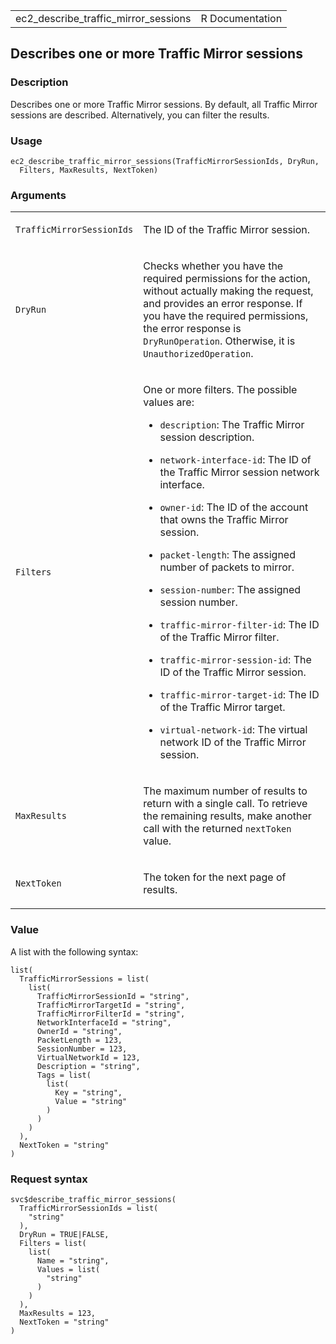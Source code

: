 <table style="width: 100%;">
<tbody>
<tr class="odd">
<td>ec2_describe_traffic_mirror_sessions</td>
<td style="text-align: right;">R Documentation</td>
</tr>
</tbody>
</table>

## Describes one or more Traffic Mirror sessions

### Description

Describes one or more Traffic Mirror sessions. By default, all Traffic
Mirror sessions are described. Alternatively, you can filter the
results.

### Usage

    ec2_describe_traffic_mirror_sessions(TrafficMirrorSessionIds, DryRun,
      Filters, MaxResults, NextToken)

### Arguments

<table>
<colgroup>
<col style="width: 35%" />
<col style="width: 65%" />
</colgroup>
<tbody>
<tr class="odd">
<td><code
id="ec2_describe_traffic_mirror_sessions_:_TrafficMirrorSessionIds">TrafficMirrorSessionIds</code></td>
<td><p>The ID of the Traffic Mirror session.</p></td>
</tr>
<tr class="even">
<td><code
id="ec2_describe_traffic_mirror_sessions_:_DryRun">DryRun</code></td>
<td><p>Checks whether you have the required permissions for the action,
without actually making the request, and provides an error response. If
you have the required permissions, the error response is
<code>DryRunOperation</code>. Otherwise, it is
<code>UnauthorizedOperation</code>.</p></td>
</tr>
<tr class="odd">
<td><code
id="ec2_describe_traffic_mirror_sessions_:_Filters">Filters</code></td>
<td><p>One or more filters. The possible values are:</p>
<ul>
<li><p><code>description</code>: The Traffic Mirror session
description.</p></li>
<li><p><code>network-interface-id</code>: The ID of the Traffic Mirror
session network interface.</p></li>
<li><p><code>owner-id</code>: The ID of the account that owns the
Traffic Mirror session.</p></li>
<li><p><code>packet-length</code>: The assigned number of packets to
mirror.</p></li>
<li><p><code>session-number</code>: The assigned session
number.</p></li>
<li><p><code>traffic-mirror-filter-id</code>: The ID of the Traffic
Mirror filter.</p></li>
<li><p><code>traffic-mirror-session-id</code>: The ID of the Traffic
Mirror session.</p></li>
<li><p><code>traffic-mirror-target-id</code>: The ID of the Traffic
Mirror target.</p></li>
<li><p><code>virtual-network-id</code>: The virtual network ID of the
Traffic Mirror session.</p></li>
</ul></td>
</tr>
<tr class="even">
<td><code
id="ec2_describe_traffic_mirror_sessions_:_MaxResults">MaxResults</code></td>
<td><p>The maximum number of results to return with a single call. To
retrieve the remaining results, make another call with the returned
<code>nextToken</code> value.</p></td>
</tr>
<tr class="odd">
<td><code
id="ec2_describe_traffic_mirror_sessions_:_NextToken">NextToken</code></td>
<td><p>The token for the next page of results.</p></td>
</tr>
</tbody>
</table>

### Value

A list with the following syntax:

    list(
      TrafficMirrorSessions = list(
        list(
          TrafficMirrorSessionId = "string",
          TrafficMirrorTargetId = "string",
          TrafficMirrorFilterId = "string",
          NetworkInterfaceId = "string",
          OwnerId = "string",
          PacketLength = 123,
          SessionNumber = 123,
          VirtualNetworkId = 123,
          Description = "string",
          Tags = list(
            list(
              Key = "string",
              Value = "string"
            )
          )
        )
      ),
      NextToken = "string"
    )

### Request syntax

    svc$describe_traffic_mirror_sessions(
      TrafficMirrorSessionIds = list(
        "string"
      ),
      DryRun = TRUE|FALSE,
      Filters = list(
        list(
          Name = "string",
          Values = list(
            "string"
          )
        )
      ),
      MaxResults = 123,
      NextToken = "string"
    )
